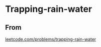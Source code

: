 # Trapping-rain-water

## From

[leetcode.com/problems/trapping-rain-water](https://leetcode.com/problems/trapping-rain-water/)
